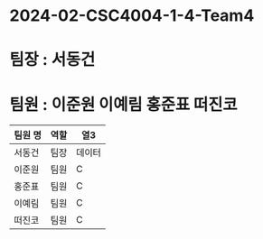 # 2024-02-CSC4004-1-4-Team4

# 팀장 : 서동건
# 팀원 : 이준원 이예림 홍준표 떠진코

|팀원 명 | 역할 | 열3 |
|-----|-----|-----|
| 서동건| 팀장 | 데이터|
| 이준원| 팀원 | C   |
| 홍준표| 팀원 | C   |
| 이예림| 팀원 | C   |
| 떠진코| 팀원 | C   |
